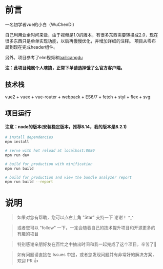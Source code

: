 # 前言

一名初学者vue的小白（WuChenDi）

自己利用业余时间来做，由于视频是1.0的版本，有很多东西需要转换成2.0，现在很多东西只是单单实现功能，以后再慢慢优化，并增加详细的注释。
项目从零布局到现在完成header组件。

另外，项目参考了elm视频和[bailicangdu](https://github.com/bailicangdu/vue2-elm)


__注：此项目纯属个人瞎搞，正常下单请选择饿了么官方客户端。__

## 技术栈

vue2 + vuex + vue-router + webpack + ES6/7 + fetch + styl + flex + svg

## 项目运行

#### 注意：node的版本(安装稳定版本，推荐8.14，我的版本是8.2.1)

``` bash
# install dependencies
npm install

# serve with hot reload at localhost:8080
npm run dev

# build for production with minification
npm run build

# build for production and view the bundle analyzer report
npm run build --report
```

# 说明

>  如果对您有帮助，您可以点右上角 "Star" 支持一下 谢谢！ ^_^

>  或者您可以 "follow" 一下，一定会随着自己的技术提升项目和开源更多的有趣的项目

>  特别感谢亲朋好友在百忙之中抽出时间和我一起完成了这个项目，辛苦了🌹

>  如有问题请直接在 Issues 中提，或者您发现问题并有非常好的解决方案，欢迎 PR 👍
